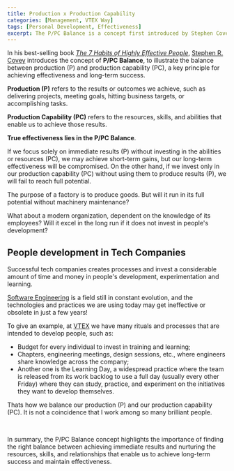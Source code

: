 ```yaml
---
title: Production x Production Capability
categories: [Management, VTEX Way]
tags: [Personal Development, Effectiveness]
excerpt: The P/PC Balance is a concept first introduced by Stephen Covey, and a key principle for achieving effectiveness and long-term success.
---
```


In his best-selling book *[The 7 Habits of Highly Effective People](/book/the-7-habits-of-highly-effective-people)*, [Stephen R. Covey](https://en.wikipedia.org/wiki/Stephen_Covey) introduces the concept of **P/PC Balance**, to illustrate the balance between production (P) and production capability (PC), a key principle for achieving effectiveness and long-term success.

**Production (P)** refers to the results or outcomes we achieve, such as delivering projects, meeting goals, hitting business targets, or accomplishing tasks.

**Production Capability (PC)** refers to the resources, skills, and abilities that enable us to achieve those results.

**True effectiveness lies in the P/PC Balance**.

If we focus solely on immediate results (P) without investing in the abilities or resources (PC), we may achieve short-term gains, but our long-term effectiveness will be compromised. On the other hand, if we invest only in our production capability (PC) without using them to produce results (P), we will fail to reach full potential.

The purpose of a factory is to produce goods. But will it run in its full potential without machinery maintenance?

What about a modern organization, dependent on the knowledge of its employees? Will it excel in the long run if it does not invest in people's development?

## People development in Tech Companies

Successful tech companies creates processes and invest a considerable amount of time and money in people's development, experimentation and learning.

[Software Engineering](/swe) is a field still in constant evolution, and the technologies and practices we are using today may get ineffective or obsolete in just a few years!

To give an example, at [VTEX](/about/vtex) we have many rituals and processes that are intended to develop people, such as:

- Budget for every individual to invest in training and learning;
- Chapters, engineering meetings, design sessions, etc., where engineers share knowledge across the company;
- Another one is the Learning Day, a widespread practice where the team is released from its work backlog to use a full day (usually every other Friday) where they can study, practice, and experiment on the initiatives they want to develop themselves.

Thats how we balance our production (P) and our production capability (PC). It is not a coincidence that I work among so many brilliant people.

<br />

In summary, the P/PC Balance concept highlights the importance of finding the right balance between achieving immediate results and nurturing the resources, skills, and relationships that enable us to achieve long-term success and maintain effectiveness.
